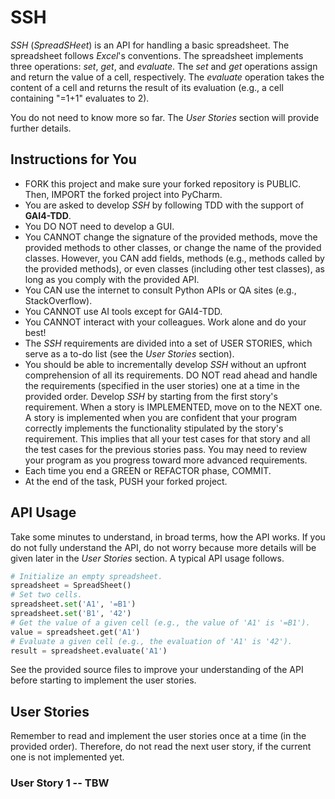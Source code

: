 # SSH
_SSH_ (_SpreadSHeet_) is an API for handling a basic spreadsheet. The spreadsheet follows _Excel_'s conventions. The spreadsheet implements three operations: _set_, _get_, and _evaluate_. The _set_ and _get_ operations assign and return the value of a cell, respectively. The _evaluate_ operation takes the content of a cell and returns the result of its evaluation (e.g., a cell containing "=1+1" evaluates to 2). 

You do not need to know more so far. The _User Stories_ section will provide further details.

## Instructions for You
* FORK this project and make sure your forked repository is PUBLIC. Then, IMPORT the forked project into PyCharm.
* You are asked to develop _SSH_ by following TDD with the support of **GAI4-TDD**.
* You DO NOT need to develop a GUI.
* You CANNOT change the signature of the provided methods, move the provided methods to other classes, or change the name of the provided classes. However, you CAN add fields, methods (e.g., methods called by the provided methods), or even classes (including other test classes), as long as you comply with the provided API.
* You CAN use the internet to consult Python APIs or QA sites (e.g., StackOverflow).
* You CANNOT use AI tools except for GAI4-TDD.
* You CANNOT interact with your colleagues. Work alone and do your best!
* The _SSH_ requirements are divided into a set of USER STORIES, which serve as a to-do list (see the _User Stories_ section).
* You should be able to incrementally develop _SSH_ without an upfront comprehension of all its requirements. DO NOT read ahead and handle the requirements (specified in the user stories) one at a time in the provided order. Develop _SSH_ by starting from the first story's requirement. When a story is IMPLEMENTED, move on to the NEXT one. A story is implemented when you are confident that your program correctly implements the functionality stipulated by the story's requirement. This implies that all your test cases for that story and all the test cases for the previous stories pass. You may need to review your program as you progress toward more advanced requirements.
* Each time you end a GREEN or REFACTOR phase, COMMIT.
* At the end of the task, PUSH your forked project.

## API Usage
Take some minutes to understand, in broad terms, how the API works. If you do not fully understand the API, do not worry because more details will be given later in the _User Stories_ section. A typical API usage follows.

```python
# Initialize an empty spreadsheet.
spreadsheet = SpreadSheet()
# Set two cells.
spreadsheet.set('A1', '=B1')
spreadsheet.set('B1', '42')
# Get the value of a given cell (e.g., the value of 'A1' is '=B1').
value = spreadsheet.get('A1')
# Evaluate a given cell (e.g., the evaluation of 'A1' is '42').
result = spreadsheet.evaluate('A1')
```

See the provided source files to improve your understanding of the API before starting to implement the user stories. 

## User Stories
Remember to read and implement the user stories once at a time (in the provided order). Therefore, do not read the next user story, if the current one is not implemented yet.

### User Story 1 -- TBW
